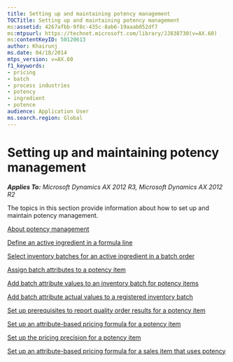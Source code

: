```yaml
---
title: Setting up and maintaining potency management
TOCTitle: Setting up and maintaining potency management
ms:assetid: 4267afbb-9f8c-435c-8ab6-19aaab052df7
ms:mtpsurl: https://technet.microsoft.com/library/JJ838730(v=AX.60)
ms:contentKeyID: 50120613
author: Khairunj
ms.date: 04/18/2014
mtps_version: v=AX.60
f1_keywords:
- pricing
- batch
- process industries
- potency
- ingredient
- potence
audience: Application User
ms.search.region: Global
---
```


# Setting up and maintaining potency management 


_**Applies To:** Microsoft Dynamics AX 2012 R3, Microsoft Dynamics AX 2012 R2_

The topics in this section provide information about how to set up and maintain potency management.

[About potency management](about-potency-management.md)

[Define an active ingredient in a formula line](define-an-active-ingredient-in-a-formula-line.md)

[Select inventory batches for an active ingredient in a batch order](select-inventory-batches-for-an-active-ingredient-in-a-batch-order.md)

[Assign batch attributes to a potency item](assign-batch-attributes-to-a-potency-item.md)

[Add batch attribute values to an inventory batch for potency items](add-batch-attribute-values-to-an-inventory-batch-for-potency-items.md)

[Add batch attribute actual values to a registered inventory batch](add-batch-attribute-actual-values-to-a-registered-inventory-batch.md)

[Set up prerequisites to report quality order results for a potency item](set-up-prerequisites-to-report-quality-order-results-for-a-potency-item.md)

[Set up an attribute-based pricing formula for a potency item](set-up-an-attribute-based-pricing-formula-for-a-potency-item.md)

[Set up the pricing precision for a potency item](set-up-the-pricing-precision-for-a-potency-item.md)

[Set up an attribute-based pricing formula for a sales item that uses potency](set-up-an-attribute-based-pricing-formula-for-a-sales-item-that-uses-potency.md)

  


